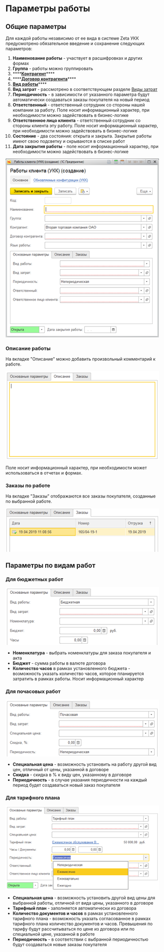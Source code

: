 # Параметры работы

## Общие параметры

Для каждой работы независимо от ее вида в системе Zeta УКК предусмотрено обязательное введение и сохранение следующих параметров:

1. **Наименование работы** - участвует в расшифровках и других формах
2. **Группа** - работы можно группировать
3. \*\*\*\*[**Контрагент**](../klienty/)\*\*\*\*
4. \*\*\*\*[**Договор контрагента**](../klienty/dogovor-s-klientom.md)\*\*\*\*
5. [**Вид работы**](vidy-rabot.md)\*\*\*\*
6. **Вид затрат** - рассмотрено в соответствующем разделе [Виды затрат](../zatraty/vidy-zatrat.md)
7. **Периодичность** - в зависимости от указанного параметра будут автоматически создаваться заказы покупателя на новый период
8. **Ответственный** - ответственный сотрудник со стороны нашей компании за работу. Поле носит информационный характер, при необходимости можно задействовать в бизнес-логике
9. **Ответственное лицо клиента** - ответственный сотрудник со стороны клиента эту работу. Поле носит информационный характер, при необходимости можно задействовать в бизнес-логике
10. **Состояние** - два состояния: открыта и закрыта. Закрытые работы имеют свою подсветку и скрываются в списке работ
11. **Дата закрытия работы** - поле носит информационный характер, при необходимости можно задействовать в бизнес-логике

![&#x424;&#x43E;&#x440;&#x43C;&#x430; &#x440;&#x430;&#x431;&#x43E;&#x442;&#x44B; &#x43A;&#x43B;&#x438;&#x435;&#x43D;&#x442;&#x430; &#x423;&#x41A;&#x41A;](../.gitbook/assets/image%20%2817%29.png)

### Описание работы

На вкладке "Описание" можно добавить произвольный комментарий к работе.

![](../.gitbook/assets/image%20%2873%29.png)

Поле носит информационный характер, при необходимости может использоваться в отчетах и формах.

### Заказы по работе

На вкладке "Заказы" отображаются все заказы покупателя, созданные по выбранной работе.

![](../.gitbook/assets/image%20%2825%29.png)

## Параметры по видам работ

### Для бюджетных работ

![](../.gitbook/assets/image%20%2810%29.png)

* **Номенклатура** - выбрать номенклатуры для заказа покупателя и акта
* **Бюджет** - сумма работы в валюте договора
* **Количество часов** в рамках установленного бюджета - возможность указать количество часов, которое планируется затратить в рамках работы. Носит информационный характер

### Для почасовых работ

![](../.gitbook/assets/image%20%2816%29.png)

* **Специальная цена** - возможность установить на работу другой вид цен, отличный от цены, указанной в договоре
* **Скидка** - скидка в % к виду цен, указанному в договоре
* **Периодичность** - в случае указания периодичности на каждый период будет создаваться новый заказ покупателя

### Для тарифного плана

![](../.gitbook/assets/image%20%2848%29.png)

* **Специальная цена** - возможность установить другой вид цены для выбранной работы, отличной от вида цены, указанного в договоре
* **Тарифный план** - заполняется автоматически из договора
* **Количество документов и часов** в рамках установленного тарифного плана - возможность указать согласованное в рамках тарифного плана количество документов и часов. Превышения по тарифу будут рассчитываться по цене из договора или по специальной цене, указанной в работе
* **Периодичность** - в соответствии с выбранной периодичностью будут создаваться новые заказы покупателя



